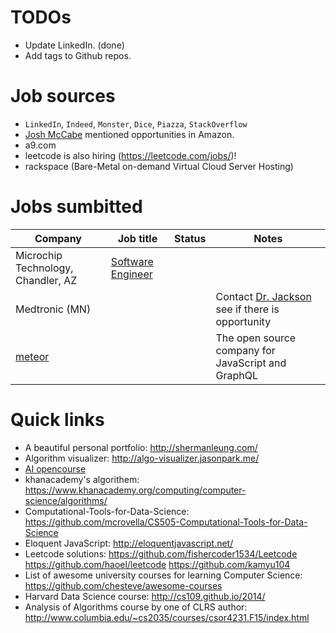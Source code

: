 # TODOs

- Update LinkedIn. (done)
- Add tags to Github repos.

# Job sources

- `LinkedIn`, `Indeed`, `Monster`, `Dice`, `Piazza`, `StackOverflow`
- [Josh McCabe](https://www.linkedin.com/in/josh-mccabe-43542134/)
  mentioned opportunities in Amazon.
- a9.com
- leetcode is also hiring (https://leetcode.com/jobs/)!
- rackspace (Bare-Metal on-demand Virtual Cloud Server Hosting)

# Jobs sumbitted

| Company | Job title | Status | Notes |
| ------- | ----------- | ------ | ----- |
| Microchip Technology, Chandler, AZ | [Software Engineer](https://www.linkedin.com/jobs/view/347097325/) | | |
| Medtronic (MN) | | | Contact [Dr. Jackson](https://www.linkedin.com/in/jadin-jackson-57235520/) see if there is opportunity |
| [meteor](https://www.meteor.io/) | | | The open source company for JavaScript and GraphQL |


# Quick links

- A beautiful personal portfolio: http://shermanleung.com/
- Algorithm visualizer: http://algo-visualizer.jasonpark.me/
- [AI opencourse](https://courses.edx.org/courses/course-v1:ColumbiaX+CSMM.101x+2T2017/courseware/84352e81502f4a09b77a0c156ac2b8fa/b8423d030cf74effadd0cff9fb6e6be1/#) 
- khanacademy's algorithem:
  https://www.khanacademy.org/computing/computer-science/algorithms/
- Computational-Tools-for-Data-Science: https://github.com/mcrovella/CS505-Computational-Tools-for-Data-Science
- Eloquent JavaScript: http://eloquentjavascript.net/
- Leetcode solutions: https://github.com/fishercoder1534/Leetcode
  https://github.com/haoel/leetcode https://github.com/kamyu104
- List of awesome university courses for learning Computer Science:
  https://github.com/chesteve/awesome-courses
- Harvard Data Science course: http://cs109.github.io/2014/
- Analysis of Algorithms course by one of CLRS author: http://www.columbia.edu/~cs2035/courses/csor4231.F15/index.html 
